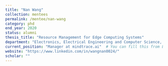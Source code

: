 ```yaml
---
title: "Nan Wang"
collection: mentees
permalink: /mentee/nan-wang
category: phd
end_year: 2020
status: alumni
thesis_title: "Resource Management for Edge Computing Systems"
department: "Electronics, Electrical Engineering and Computer Science, Queens University Belfst (co-advised with Blesson Varghese, Michalis Matthaiou)"
current_position: "Manager at mindtrace.ai"  # You can fill this from LinkedIn
website: "https://www.linkedin.com/in/wangnan0024/"
scholar: ""
---
```

